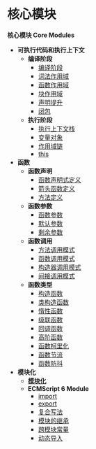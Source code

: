 # 核心模块

**核心模块 Core Modules**

- **可执行代码和执行上下文**
  - **编译阶段**
    - [编译阶段](executable-code-and-execution-contexts/compilation/compilation.md)
    - [词法作用域](executable-code-and-execution-contexts/compilation/lexical-scope.md)
    - [函数作用域](executable-code-and-execution-contexts/compilation/function-as-scopes.md)
    - [块作用域](executable-code-and-execution-contexts/compilation/blocks-as-scopes.md)
    - [声明提升](executable-code-and-execution-contexts/compilation/hoisting.md)
    - [闭包](executable-code-and-execution-contexts/compilation/closures.md)
  - **执行阶段**
    - [执行上下文栈](executable-code-and-execution-contexts/execution/execution-context-stack.md)
    - [变量对象](executable-code-and-execution-contexts/execution/variable-object.md)
    - [作用域链](executable-code-and-execution-contexts/execution/scope-chain.md)
    - [this](executable-code-and-execution-contexts/execution/this.md)
- **函数**
  - **函数声明**
    - [函数声明式定义](ecmascript-function-objects/function-declarations/function-definitions.md)
    - [箭头函数定义](ecmascript-function-objects/function-declarations/arrow-function-definitions.md)
    - [方法定义](ecmascript-function-objects/function-declarations/method-definitions.md)
  - **函数参数**
    - [函数参数](ecmascript-function-objects/function-arguments/function-parameters.md)
    - [默认参数](ecmascript-function-objects/function-arguments/default-parameters.md)
    - [剩余参数](ecmascript-function-objects/function-arguments/rest-parameters.md)
  - **函数调用**
    - [方法调用模式](ecmascript-function-objects/function-calls/method-invocation-pattern.md)
    - [函数调用模式](ecmascript-function-objects/function-calls/function-invocation-pattern.md)
    - [构造器调用模式](ecmascript-function-objects/function-calls/constructor-invocation-pattern.md)
    - [间接调用模式](ecmascript-function-objects/function-calls/apply-invocation-pattern.md)
  - **函数类型**
    - [构造函数](ecmascript-function-objects/function-types/structure-function.md)
    - [类构造函数](ecmascript-function-objects/function-types/class-structure-function.md)
    - [惰性函数](ecmascript-function-objects/function-types/lazy-function.md)
    - [级联函数](ecmascript-function-objects/function-types/cascade-function.md)
    - [回调函数](ecmascript-function-objects/function-types/callback-function.md)
    - [高阶函数](ecmascript-function-objects/function-types/hight-order-function.md)
    - [函数柯里化](ecmascript-function-objects/function-types/function-currying.md)
    - [函数节流](ecmascript-function-objects/function-types/throttle.md)
    - [函数防抖](ecmascript-function-objects/function-types/debounce.md)
- **模块化**
  - [**模块化**](modularization/modularization.md)
  - **ECMScript 6 Module**
    - [import](modularization/ecmascript6-module/import.md)
    - [export](modularization/ecmascript6-module/export.md)
    - [复合写法](modularization/ecmascript6-module/compound.md)
    - [模块的继承](modularization/ecmascript6-module/module-inheritance.md)
    - [跨模块常量](modularization/ecmascript6-module/cross-module-constant.md)
    - [动态导入](modularization/ecmascript6-module/dynamic-import.md)